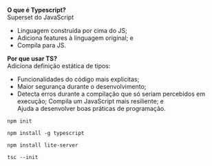 **O que é Typescript?** <br>
Superset do JavaScript
- Linguagem construída por cima do JS;
- Adiciona features à linguagem original; e 
- Compila para JS.

**Por que usar TS?** <br>
Adiciona definição estática de tipos:
- Funcionalidades do código mais explícitas;
- Maior segurança durante o desenvolvimento;
- Detecta erros durante a compilação que só seriam percebidos em execução;
Compila um JavaScript mais resiliente; e <br>
Ajuda a desenvolver boas práticas de programação.

```
npm init
```

```
npm install -g typescript
```

``` 
npm install lite-server
```

```
tsc --init
```